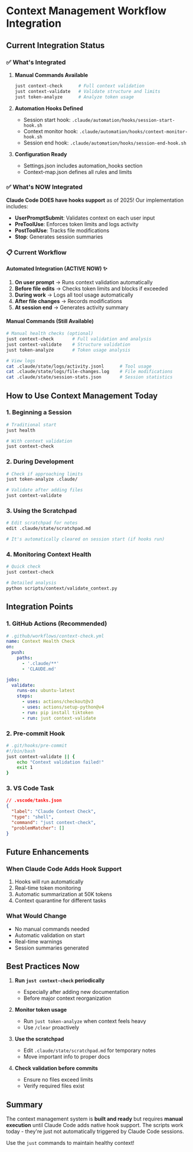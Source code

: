 # Context Management Workflow Integration

## Current Integration Status

### ✅ What's Integrated

1. **Manual Commands Available**
   ```bash
   just context-check      # Full context validation
   just context-validate   # Validate structure and limits
   just token-analyze      # Analyze token usage
   ```

2. **Automation Hooks Defined**
   - Session start hook: `.claude/automation/hooks/session-start-hook.sh`
   - Context monitor hook: `.claude/automation/hooks/context-monitor-hook.sh`
   - Session end hook: `.claude/automation/hooks/session-end-hook.sh`

3. **Configuration Ready**
   - Settings.json includes automation_hooks section
   - Context-map.json defines all rules and limits

### ✅ What's NOW Integrated

**Claude Code DOES have hooks support** as of 2025! Our implementation includes:
- **UserPromptSubmit**: Validates context on each user input
- **PreToolUse**: Enforces token limits and logs activity
- **PostToolUse**: Tracks file modifications
- **Stop**: Generates session summaries

### 📋 Current Workflow

#### Automated Integration (ACTIVE NOW) ✨
1. **On user prompt** → Runs context validation automatically
2. **Before file edits** → Checks token limits and blocks if exceeded
3. **During work** → Logs all tool usage automatically
4. **After file changes** → Records modifications
5. **At session end** → Generates activity summary

#### Manual Commands (Still Available)
```bash
# Manual health checks (optional)
just context-check       # Full validation and analysis
just context-validate    # Structure validation
just token-analyze       # Token usage analysis

# View logs
cat .claude/state/logs/activity.jsonl      # Tool usage
cat .claude/state/logs/file-changes.log    # File modifications
cat .claude/state/session-stats.json       # Session statistics
```

## How to Use Context Management Today

### 1. **Beginning a Session**
```bash
# Traditional start
just health

# With context validation
just context-check
```

### 2. **During Development**
```bash
# Check if approaching limits
just token-analyze .claude/

# Validate after adding files
just context-validate
```

### 3. **Using the Scratchpad**
```bash
# Edit scratchpad for notes
edit .claude/state/scratchpad.md

# It's automatically cleared on session start (if hooks run)
```

### 4. **Monitoring Context Health**
```bash
# Quick check
just context-check

# Detailed analysis
python scripts/context/validate_context.py
```

## Integration Points

### 1. **GitHub Actions** (Recommended)
```yaml
# .github/workflows/context-check.yml
name: Context Health Check
on:
  push:
    paths:
      - '.claude/**'
      - 'CLAUDE.md'

jobs:
  validate:
    runs-on: ubuntu-latest
    steps:
      - uses: actions/checkout@v3
      - uses: actions/setup-python@v4
      - run: pip install tiktoken
      - run: just context-validate
```

### 2. **Pre-commit Hook**
```bash
# .git/hooks/pre-commit
#!/bin/bash
just context-validate || {
    echo "Context validation failed!"
    exit 1
}
```

### 3. **VS Code Task**
```json
// .vscode/tasks.json
{
  "label": "Claude Context Check",
  "type": "shell",
  "command": "just context-check",
  "problemMatcher": []
}
```

## Future Enhancements

### When Claude Code Adds Hook Support
1. Hooks will run automatically
2. Real-time token monitoring
3. Automatic summarization at 50K tokens
4. Context quarantine for different tasks

### What Would Change
- No manual commands needed
- Automatic validation on start
- Real-time warnings
- Session summaries generated

## Best Practices Now

1. **Run `just context-check` periodically**
   - Especially after adding new documentation
   - Before major context reorganization

2. **Monitor token usage**
   - Run `just token-analyze` when context feels heavy
   - Use `/clear` proactively

3. **Use the scratchpad**
   - Edit `.claude/state/scratchpad.md` for temporary notes
   - Move important info to proper docs

4. **Check validation before commits**
   - Ensure no files exceed limits
   - Verify required files exist

## Summary

The context management system is **built and ready** but requires **manual execution** until Claude Code adds native hook support. The scripts work today - they're just not automatically triggered by Claude Code sessions.

Use the `just` commands to maintain healthy context!
